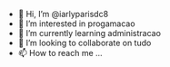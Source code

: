 - 👋 Hi, I’m @iarlyparisdc8
- 👀 I’m interested in  progamacao
- 🌱 I’m currently learning  administracao
- 💞️ I’m looking to collaborate on  tudo
- 📫 How to reach me ...

<!---
iarlyparisdc8/iarlyparisdc8 is a ✨ special ✨ repository because its `README.md` (this file) appears on your GitHub profile.
You can click the Preview link to take a look at your changes.
--->
